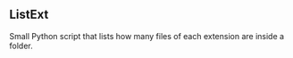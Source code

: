 <h2>ListExt</h2>

Small Python script that lists how many files of each extension are inside a folder.
